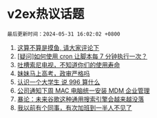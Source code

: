# v2ex热议话题

`最后更新时间：2024-05-31 16:02:02 +0800`

1. [这算不算是摸鱼, 请大家评论下](https://www.v2ex.com/t/1045589)
1. [[疑问]如何使用 cron 让脚本每 7 分钟执行一次？](https://www.v2ex.com/t/1045433)
1. [吐槽索尼电视，不知道你们的使用寿命](https://www.v2ex.com/t/1045466)
1. [妹妹马上高考，政审严格吗](https://www.v2ex.com/t/1045576)
1. [认识一个大学生 说 996 算什么](https://www.v2ex.com/t/1045604)
1. [公司通知下周 MAC 电脑统一安装 MDM 企业管理](https://www.v2ex.com/t/1045490)
1. [暴论：未来谷歌这种通用搜索引擎会越来越没落](https://www.v2ex.com/t/1045600)
1. [我以前有个同事，有次加班到一半人不见了](https://www.v2ex.com/t/1045477)

